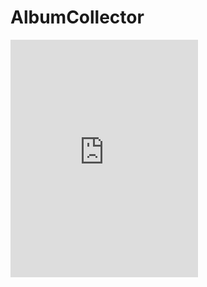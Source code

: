 # AlbumCollector
<iframe src="https://open.spotify.com/embed/album/7f2VoIjzhUkgYKM10SQCO2" width="300" height="380" frameborder="0" allowtransparency="true" allow="encrypted-media"></iframe>
